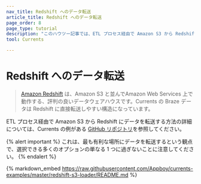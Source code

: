 ```yaml
---
nav_title: Redshift へのデータ転送
article_title: Redshift へのデータ転送
page_order: 8
page_type: tutorial
description: "このハウツー記事では、ETL プロセス経由で Amazon S3 から Redshift にデータを転送する方法を順に説明します。"
tool: Currents

---
```


# Redshift へのデータ転送

> [Amazon Redshift](https://aws.amazon.com/redshift/) は、Amazon S3 と並んでAmazon Web Services 上で動作する、評判の良いデータウェアハウスです。Currents の Braze データは Redshift に直接転送しやすい構造になっています。

ETL プロセス経由で Amazon S3 から Redshift にデータを転送する方法の詳細については、Currents の例がある [GitHub リポジトリ](https://github.com/Appboy/currents-examples)を参照してください。

{% alert important %}
これは、最も有利な場所にデータを転送するという観点で、選択できる多くのオプションの単なる 1 つに過ぎないことに注意してください。
{% endalert %}

{% markdown_embed https://raw.githubusercontent.com/Appboy/currents-examples/master/redshift-s3-loader/README.md %}
